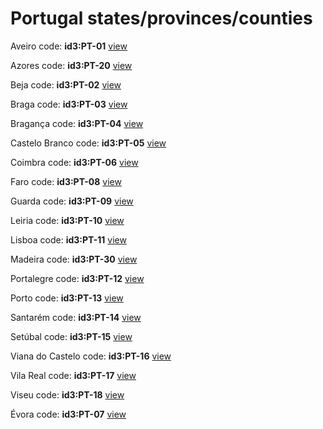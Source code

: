# Portugal states/provinces/counties
Aveiro     code: **id3:PT-01**     [view](../export/geojson/medium/id3/pt/01.geojson)     


Azores     code: **id3:PT-20**     [view](../export/geojson/medium/id3/pt/20.geojson)     


Beja     code: **id3:PT-02**     [view](../export/geojson/medium/id3/pt/02.geojson)     


Braga     code: **id3:PT-03**     [view](../export/geojson/medium/id3/pt/03.geojson)     


Bragança     code: **id3:PT-04**     [view](../export/geojson/medium/id3/pt/04.geojson)     


Castelo Branco     code: **id3:PT-05**     [view](../export/geojson/medium/id3/pt/05.geojson)     


Coimbra     code: **id3:PT-06**     [view](../export/geojson/medium/id3/pt/06.geojson)     


Faro     code: **id3:PT-08**     [view](../export/geojson/medium/id3/pt/08.geojson)     


Guarda     code: **id3:PT-09**     [view](../export/geojson/medium/id3/pt/09.geojson)     


Leiria     code: **id3:PT-10**     [view](../export/geojson/medium/id3/pt/10.geojson)     


Lisboa     code: **id3:PT-11**     [view](../export/geojson/medium/id3/pt/11.geojson)     


Madeira     code: **id3:PT-30**     [view](../export/geojson/medium/id3/pt/30.geojson)     


Portalegre     code: **id3:PT-12**     [view](../export/geojson/medium/id3/pt/12.geojson)     


Porto     code: **id3:PT-13**     [view](../export/geojson/medium/id3/pt/13.geojson)     


Santarém     code: **id3:PT-14**     [view](../export/geojson/medium/id3/pt/14.geojson)     


Setúbal     code: **id3:PT-15**     [view](../export/geojson/medium/id3/pt/15.geojson)     


Viana do Castelo     code: **id3:PT-16**     [view](../export/geojson/medium/id3/pt/16.geojson)     


Vila Real     code: **id3:PT-17**     [view](../export/geojson/medium/id3/pt/17.geojson)     


Viseu     code: **id3:PT-18**     [view](../export/geojson/medium/id3/pt/18.geojson)     


Évora     code: **id3:PT-07**     [view](../export/geojson/medium/id3/pt/07.geojson)     

